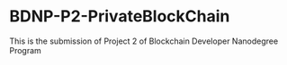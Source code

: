 # BDNP-P2-PrivateBlockChain
This is the submission of Project 2 of Blockchain Developer Nanodegree Program
